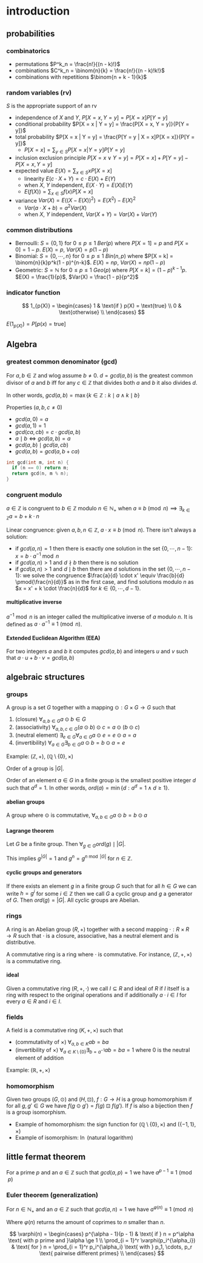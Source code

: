 # introduction

## probabilities

### combinatorics

- permutations $P^k_n = \frac{n!}{(n - k)!}$
- combinations $C^k_n = \binom{n}{k} = \frac{n!}{(n - k)!k!}$
- combinations with repetitions $\binom{n + k - 1}{k}$

### random variables (rv)

$S$ is the appropriate support of an rv

- independence of $X$ and $Y$, $P[X = x, Y = y] = P[X = x]P[Y = y]$
- conditional probability $P[X = x | Y = y] = \frac{P[X = x, Y = y]}{P[Y = y]}$
- total probability $P[X = x | Y = y] = \frac{P[Y = y | X = x]P[X = x]}{P[Y = y]}$
  - $P[X = x] = \sum_{y \in S} P[X = x | Y = y]P[Y = y]$
- inclusion exclusion principle $P[X = x \lor Y = y] = P[X = x] + P[Y = y] - P[X = x, Y = y]$
- expected value $E(X) = \sum_{x \in S} x P[X = x]$
  - linearity $E(c \cdot X + Y) = c \cdot E(X) + E(Y)$
  - when $X$, $Y$ independent, $E(X \cdot Y) = E(X)E(Y)$
  - $E(f(X)) = \sum_{x \in S} f(x)P[X = x]$
- variance $Var(X) = E((X - E(X))^2) = E(X^2) - E(X)^2$
  - $Var(a \cdot X + b) = a^2Var(X)$
  - when $X$, $Y$ independent, $Var(X + Y) = Var(X) + Var(Y)$

### common distributions

- Bernoulli: $S = \{0, 1\}$ for $0 \le p \le 1$ $Ber(p)$ where $P[X = 1] = p$ and $P[X = 0] = 1 - p$. $E(X) = p$, $Var(X) = p(1 - p)$
- Binomial: $S = \{0, \cdots, n\}$ for $0 \le p \le 1$ $Bin(n, p)$ where $P[X = k] = \binom{n}{k}p^k(1 - p)^{n-k}$. $E(X) = np$, $Var(X) = np(1 - p)$
- Geometric: $S = \mathbb N$ for $0 \le p \le 1$ $Geo(p)$ where $P[X = k] = (1 - p)^{k-1}p$. $E(X) = \frac{1}{p}$, $Var(X) = \frac{1 - p}{p^2}$

### indicator function

$$
1_{p(X)} = \begin{cases}
  1 & \text{if } p(X) = \text{true} \\
  0 & \text{otherwise} \\
\end{cases}
$$

$E(1_{p(X)}) = P[p(x) = \text{true}]$

## Algebra

### greatest common denominator (gcd)

For $a, b \in \mathbb Z$ and wlog assume $b \ne 0$. $d = gcd(a, b)$ is the greatest common divisor of $a$ and $b$ iff for any $c \in \mathbb Z$ that divides both $a$ and $b$ it also divides $d$.

In other words, $gcd(a, b) = \max\{k \in \mathbb Z : k \mid a \land k \mid b\}$

Properties ($a, b, c \ne 0$)

- $gcd(a, 0) = a$
- $gcd(a, 1) = 1$
- $gcd(ca, cb) = c \cdot gcd(a, b)$
- $a \mid b \iff gcd(a, b) = a$
- $gcd(a, b) \mid gcd(a, cb)$
- $gcd(a, b) = gcd(a, b + ca)$

```c
int gcd(int m, int n) {
  if (n == 0) return m;
  return gcd(n, m % n);
}
```

### congruent modulo

$a \in \mathbb Z$ is congruent to $b \in \mathbb Z$ modulo $n \in \mathbb N_+$ when $a \equiv b \pmod n \implies \exists_{k \in \mathbb Z} a = b + k \cdot n$

Linear congruence: given $a, b, n \in \mathbb Z$, $a \cdot x \equiv b \pmod n$. There isn't always a solution:

- if $gcd(a, n) = 1$ then there is exactly one solution in the set $\{0, \cdots, n-1\}:$ $x = b \cdot a^{-1} \bmod n$
- if $gcd(a, n) > 1$ and $d \nmid b$ then there is no solution
- if $gcd(a, n) > 1$ and $d \mid b$ then there are $d$ solutions in the set $\{0, \cdots, n-1\}:$ we solve the congruence $\frac{a}{d} \cdot x' \equiv \frac{b}{d} \pmod{\frac{n}{d}}$ as in the first case, and find solutions modulo $n$ as $x = x' + k \cdot \frac{n}{d}$ for $k \in \{0, \cdots, d-1\}$.

#### multiplicative inverse

$a^{-1} \bmod n$ is an integer called the multiplicative inverse of $a$ modulo $n$. It is defined as $a \cdot a^{-1} \equiv 1 \pmod n$.

#### Extended Euclidean Algorithm (EEA)

For two integers $a$ and $b$ it computes $gcd(a, b)$ and integers $u$ and $v$ such that $a \cdot u + b \cdot v = gcd(a, b)$

## algebraic structures

### groups

A group is a set $G$ together with a mapping $\odot: G \times G \to G$ such that

1. (closure) $\forall_{a, b \in G} a \odot b \in G$
2. (associativity) $\forall_{a, b, c \in G} (a \odot b) \odot c = a \odot (b \odot c)$
3. (neutral element) $\exists_{e \in G}\forall_{a \in G} a \odot e = e \odot a = a$
4. (invertibility) $\forall_{a \in G}\exists_{b \in G} a \odot b = b \odot a = e$

Example: $(\mathbb Z, +)$, $(\mathbb Q \setminus\{0\}, \times)$

Order of a group is $|G|$.

Order of an element $a \in G$ in a finite group is the smallest positive integer $d$ such that $a^d = 1$. In other words, $ord(a) = \min\{d : a^d = 1 \land d \ge 1\}$.

#### abelian groups

A group where $\odot$ is commutative, $\forall_{a, b \in G} a \odot b = b \odot a$

#### Lagrange theorem

Let $G$ be a finite group. Then $\forall_{g \in G} ord(g) \mid |G|$.

This implies $g^{|G|} = 1$ and $g^n = g^{n \bmod |G|}$ for $n \in \mathbb Z$.

#### cyclic groups and generators

If there exists an element $g$ in a finite group $G$ such that for all $h \in G$ we can write $h = g^i$ for some $i \in \mathbb Z$ then we call $G$ a cyclic group and $g$ a generator of $G$. Then $ord(g) = |G|$. All cyclic groups are Abelian.

### rings

A ring is an Abelian group $(R, +)$ together with a second mapping $\cdot: R \times R \to R$ such that $\cdot$ is a closure, associative, has a neutral element and is distributive.

A commutative ring is a ring where $\cdot$ is commutative. For instance, $(\mathbb Z, +, \times)$ is a commutative ring.

#### ideal

Given a commutative ring $(R, +, \cdot)$ we call $I \subseteq R$ and ideal of $R$ if $I$ itself is a ring with respect to the original operations and if additionally $a \cdot i \in I$ for every $a \in R$ and $i \in I$.

### fields

A field is a commutative ring $(K, +, \times)$ such that

- (commutativity of $\times$) $\forall_{a, b \in K} ab = ba$
- (invertibility of $\times$) $\forall_{a \in K \setminus \{0\}} \exists_{b = a^{-1}} ab = ba = 1$ where $0$ is the neutral element of addition

Example: $(\mathbb R, +, \times)$

### homomorphism

Given two groups $(G, \odot)$ and $(H, \boxdot)$, $f: G \to H$ is a group homomorphism if for all $g, g' \in G$ we have $f(g \odot g') = f(g) \boxdot f(g')$. If $f$ is also a bijection then $f$ is a group isomorphism.

- Example of homomorphism: the sign function for $(\mathbb Q \setminus \{0\}, \times)$ and $(\{-1, 1\}, \times)$
- Example of isomorphism: $\ln$ (natural logarithm)

## little fermat theorem

For a prime $p$ and an $a \in \mathbb Z$ such that $gcd(a, p) = 1$ we have $a^{p-1} \equiv 1 \pmod p$

### Euler theorem (generalization)

For $n \in \mathbb N_+$ and an $a \in \mathbb Z$ such that $gcd(a, n) = 1$ we have $a^{\varphi(n)} \equiv 1 \pmod n$

Where $\varphi(n)$ returns the amount of coprimes to $n$ smaller than $n$.

$$
  \varphi(n) = \begin{cases}
    p^{\alpha - 1}(p - 1) & \text{ if } n = p^\alpha \text{ with p prime and }\alpha \ge 1 \\
    \prod_{i = 1}^r \varphi(p_i^{\alpha_i}) & \text{ for } n = \prod_{i = 1}^r p_i^{\alpha_i} \text{ with } p_1, \cdots, p_r \text{ pairwise different primes} \\
  \end{cases}
$$
